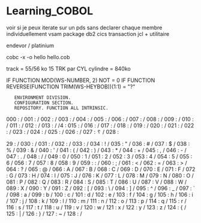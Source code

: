 # Learning_COBOL

voir si je peux iterate sur un pds sans declarer chaque membre individuellement
vsam
package db2
cics transaction
jcl + utilitaire

endevor / platinium

cobc -x -o hello hello.cob

track = 55/56 ko
15 TRK par CYL
cylindre = 840ko


IF FUNCTION MOD(WS-NUMBER, 2) NOT = 0
IF FUNCTION REVERSE(FUNCTION TRIM(WS-HEYBOB))(1:1) = "?"

       ENVIRONMENT DIVISION.
       CONFIGURATION SECTION.
       REPOSITORY. FUNCTION ALL INTRINSIC.


000 :  /
001 :  /
002 :  /
003 :  /
004 :  /
005 :  /
006 :  /
007 :  /
008 :  /
009 : /
010 :    /
011 :
 /
012 :
       /
013 :
       /
 /4 :
015 :  /
016 :  /
017 :  /
018 :  /
019 :  /
020 :  /
021 :  /
022 :  /
023 :  /
024 :  /
025 :  /
026 :  /
027 : ␦ /
028 :

29 :  /
030 :  /
031 :  /
032 :  /
033 :   /
034 : ! /
035 : " /
036 : # /
037 : $ /
038 : % /
039 : & /
040 : ' /
041 : ( /
042 : ) /
043 : * /
044 : + /
045 : , /
046 : - /
047 : . /
048 : / /
049 : 0 /
050 : 1 /
051 : 2 /
052 : 3 /
053 : 4 /
054 : 5 /
055 : 6 /
056 : 7 /
057 : 8 /
058 : 9 /
059 : : /
060 : ; /
061 : < /
062 : = /
063 : > /
064 : ? /
065 : @ /
066 : A /
067 : B /
068 : C /
069 : D /
070 : E /
071 : F /
072 : G /
073 : H /
074 : I /
075 : J /
076 : K /
077 : L /
078 : M /
079 : N /
080 : O /
081 : P /
082 : Q /
083 : R /
084 : S /
085 : T /
086 : U /
087 : V /
088 : W /
089 : X /
090 : Y /
091 : Z /
092 : [ /
093 : \ /
094 : ] /
095 : ^ /
096 : _ /
097 : ` /
098 : a /
099 : b /
100 : c /
101 : d /
102 : e /
103 : f /
104 : g /
105 : h /
106 : i /
107 : j /
108 : k /
109 : l /
110 : m /
111 : n /
112 : o /
113 : p /
114 : q /
115 : r /
116 : s /
117 : t /
118 : u /
119 : v /
120 : w /
121 : x /
122 : y /
123 : z /
124 : { /
125 : | /
126 : } /
127 : ~ /
128 :  /